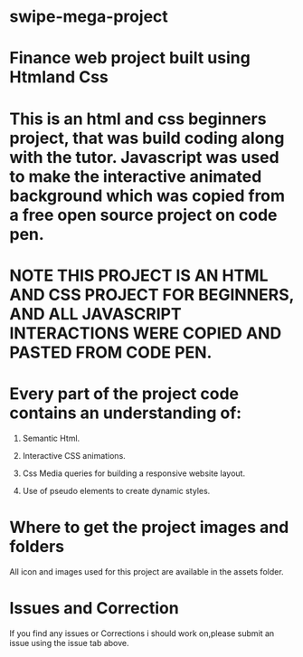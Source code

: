 # swipe-mega-project

# Finance web project built using Htmland Css

# This is an html and css beginners project, that was build coding along with the tutor. Javascript was used to make the interactive animated background which was copied from a free open source project on code pen.

# NOTE THIS PROJECT IS AN HTML AND CSS PROJECT FOR BEGINNERS, AND ALL JAVASCRIPT INTERACTIONS WERE COPIED AND PASTED FROM CODE PEN.

# Every part of the project code contains an understanding of:

1. Semantic Html.

2. Interactive CSS animations.

3. Css Media queries for building a responsive website layout.

4. Use of pseudo elements to create dynamic styles.

# Where to get the project images and folders

All icon and images used for this project are available in the assets folder.

# Issues and Correction

If you find any issues or Corrections i should work on,please submit an issue using the issue tab above.
